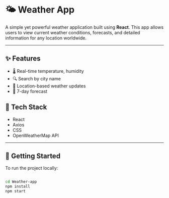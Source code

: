 # 🌤️ Weather App

A simple yet powerful weather application built using **React**. This app allows users to view current weather conditions, forecasts, and detailed information for any location worldwide.

---


## ✨ Features

- 🌡️ Real-time temperature, humidity
- 🔍 Search by city name
- 📍 Location-based weather updates
- 📅 7-day forecast


## 🧰 Tech Stack

- React
- Axios
- CSS
- OpenWeatherMap API

---

## 🚀 Getting Started

To run the project locally:

```bash

cd Weather-app
npm install
npm start
